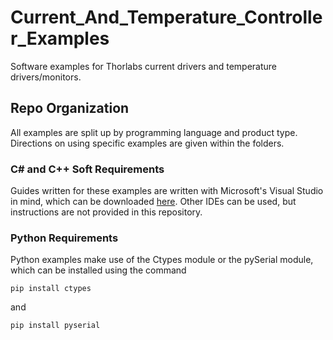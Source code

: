 # Current_And_Temperature_Controller_Examples
Software examples for Thorlabs current drivers and temperature drivers/monitors.   

## Repo Organization
All examples are split up by programming language and product type. Directions on using specific examples are given within the folders.

### C\# and C++ Soft Requirements

Guides written for these examples are written with Microsoft's Visual Studio in mind, which can be downloaded [here](https://visualstudio.microsoft.com/).
Other IDEs can be used, but instructions are not provided in this repository.


### Python Requirements

Python examples make use of the Ctypes module or the pySerial module, which can be installed using the command

```
pip install ctypes
```
and
```
pip install pyserial
```
